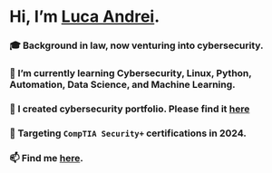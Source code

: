# Hi, I’m [Luca Andrei](https://github.com/FortaDeMunca).

### 🎓 Background in law, now venturing into cybersecurity.
### 🌱 I’m currently learning Cybersecurity, Linux, Python, Automation, Data Science, and Machine Learning.
### 📂 I created cybersecurity portfolio. Please find it [here](https://github.com/FortaDeMunca/Luca-Andrei-Portfolio)
### 🎯 Targeting `CompTIA Security+` certifications in 2024. 
### 📫 Find me [here](https://www.linkedin.com/in/lucaandreicyb/).

